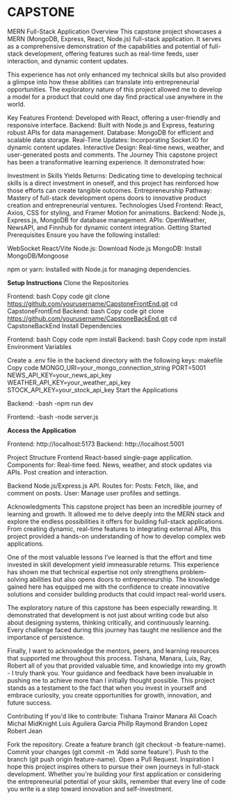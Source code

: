 # CAPSTONE
MERN Full-Stack Application
Overview
This capstone project showcases a MERN (MongoDB, Express, React, Node.js) full-stack application. It serves as a comprehensive demonstration of the capabilities and potential of full-stack development, offering features such as real-time feeds, user interaction, and dynamic content updates.

This experience has not only enhanced my technical skills but also provided a glimpse into how these abilities can translate into entrepreneurial opportunities. The exploratory nature of this project allowed me to develop a model for a product that could one day find practical use anywhere in the world.

Key Features
Frontend: Developed with React, offering a user-friendly and responsive interface.
Backend: Built with Node.js and Express, featuring robust APIs for data management.
Database: MongoDB for efficient and scalable data storage.
Real-Time Updates: Incorporating Socket.IO for dynamic content updates.
Interactive Design: Real-time news, weather, and user-generated posts and comments.
The Journey
This capstone project has been a transformative learning experience. It demonstrated how:

Investment in Skills Yields Returns:
Dedicating time to developing technical skills is a direct investment in oneself, and this project has reinforced how those efforts can create tangible outcomes.
Entrepreneurship Pathway:
Mastery of full-stack development opens doors to innovative product creation and entrepreneurial ventures.
Technologies Used
Frontend: React, Axios, CSS for styling, and Framer Motion for animations.
Backend: Node.js, Express.js, MongoDB for database management.
APIs: OpenWeather, NewsAPI, and Finnhub for dynamic content integration.
Getting Started
Prerequisites
Ensure you have the following installed:

WebSocket
React/Vite
Node.js: Download Node.js
MongoDB: Install MongoDB/Mongoose

npm or yarn: Installed with Node.js for managing dependencies.

**Setup Instructions**
Clone the Repositories

Frontend:
bash
Copy code
git clone https://github.com/yourusername/CapstoneFrontEnd.git
cd CapstoneFrontEnd
Backend:
bash
Copy code
git clone https://github.com/yourusername/CapstoneBackEnd.git
cd CapstoneBackEnd
Install Dependencies

Frontend:
bash
Copy code
npm install
Backend:
bash
Copy code
npm install
Environment Variables

Create a .env file in the backend directory with the following keys:
makefile
Copy code
MONGO_URI=your_mongo_connection_string
PORT=5001
NEWS_API_KEY=your_news_api_key
WEATHER_API_KEY=your_weather_api_key
STOCK_API_KEY=your_stock_api_key
Start the Applications

Backend:
-bash
-npm run dev

Frontend:
-bash
-node server.js

**Access the Application**

Frontend: http://localhost:5173
Backend: http://localhost:5001

Project Structure
Frontend
React-based single-page application.
Components for:
Real-time feed.
News, weather, and stock updates via APIs.
Post creation and interaction.

Backend
Node.js/Express.js API.
Routes for:
Posts: Fetch, like, and comment on posts.
User: Manage user profiles and settings.

Acknowledgments
This capstone project has been an incredible journey of learning and growth. It allowed me to delve deeply into the MERN stack and explore the endless possibilities it offers for building full-stack applications. From creating dynamic, real-time features to integrating external APIs, this project provided a hands-on understanding of how to develop complex web applications.

One of the most valuable lessons I’ve learned is that the effort and time invested in skill development yield immeasurable returns. This experience has shown me that technical expertise not only strengthens problem-solving abilities but also opens doors to entrepreneurship. The knowledge gained here has equipped me with the confidence to create innovative solutions and consider building products that could impact real-world users.

The exploratory nature of this capstone has been especially rewarding. It demonstrated that development is not just about writing code but also about designing systems, thinking critically, and continuously learning. Every challenge faced during this journey has taught me resilience and the importance of persistence.

Finally, I want to acknowledge the mentors, peers, and learning resources that supported me throughout this process.  Tishana, Manara, Luis, Ray, Robert all of you that provided valuable time, and knowledge into my growth - I truly thank you.  Your guidance and feedback have been invaluable in pushing me to achieve more than I initially thought possible. This project stands as a testament to the fact that when you invest in yourself and embrace curiosity, you create opportunities for growth, innovation, and future success.

Contributing
If you'd like to contribute:
Tishana Trainor
Manara Ali
Coach Michal MidKnight
Luis Aguilera Garcia
Phillp Raymond
Brandon Lopez
Robert Jean

Fork the repository.
Create a feature branch (git checkout -b feature-name).
Commit your changes (git commit -m 'Add some feature').
Push to the branch (git push origin feature-name).
Open a Pull Request.
Inspiration
I hope this project inspires others to pursue their own journeys in full-stack development. Whether you're building your first application or considering the entrepreneurial potential of your skills, remember that every line of code you write is a step toward innovation and self-investment.

